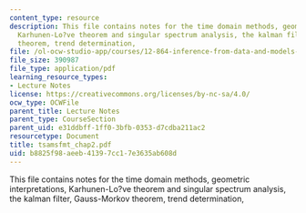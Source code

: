 ```yaml
---
content_type: resource
description: This file contains notes for the time domain methods, geometric interpretations,
  Karhunen-Lo?ve theorem and singular spectrum analysis, the kalman filter, Gauss-Morkov
  theorem, trend determination,
file: /ol-ocw-studio-app/courses/12-864-inference-from-data-and-models-spring-2005/b8825f98aeeb41397cc17e3635ab608d_tsamsfmt_chap2.pdf
file_size: 390987
file_type: application/pdf
learning_resource_types:
- Lecture Notes
license: https://creativecommons.org/licenses/by-nc-sa/4.0/
ocw_type: OCWFile
parent_title: Lecture Notes
parent_type: CourseSection
parent_uid: e31ddbff-1ff0-3bfb-0353-d7cdba211ac2
resourcetype: Document
title: tsamsfmt_chap2.pdf
uid: b8825f98-aeeb-4139-7cc1-7e3635ab608d
---
```

This file contains notes for the time domain methods, geometric interpretations, Karhunen-Lo?ve theorem and singular spectrum analysis, the kalman filter, Gauss-Morkov theorem, trend determination,